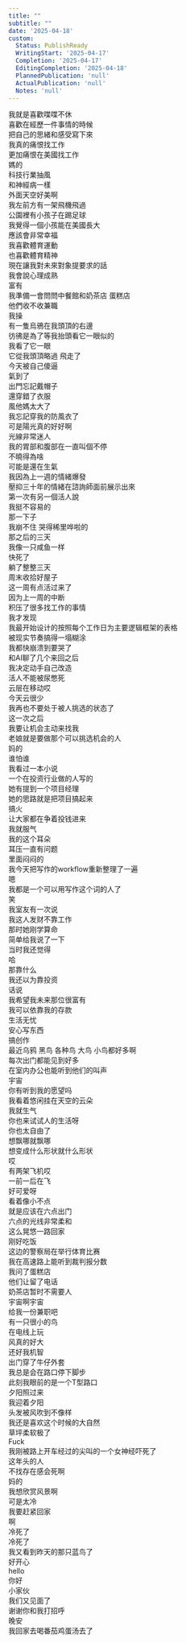 ```yaml
---    
title: ""    
subtitle: ""    
date: '2025-04-18'    
custom:    
  Status: PublishReady    
  WritingStart: '2025-04-17'    
  Completion: '2025-04-17'    
  EditingCompletion: '2025-04-18'    
  PlannedPublication: 'null'    
  ActualPublication: 'null'    
  Notes: 'null'    
---        
```

我就是喜歡喋喋不休        
喜歡在經歷一件事情的時候      
把自己的思緒和感受寫下來        
我真的痛恨找工作      
更加痛恨在美國找工作        
媽的      
科技行業抽風      
和神經病一樣        
外面天空好美啊      
我左前方有一架飛機飛過        
公園裡有小孩子在踢足球        
我覺得一個小孩能在美國長大      
應該會非常幸福        
我喜歡體育運動      
也喜歡體育精神        
現在讓我對未來對象提要求的話      
我會說心理成熟      
富有        
我準備一會問問中餐館和奶茶店 蛋糕店      
他們收不收兼職        
我操      
有一隻烏鴉在我頭頂的右邊      
彷彿是為了等我抬頭看它一眼似的      
我看了它一眼      
它從我頭頂略過 飛走了        
今天被自己傻逼      
氣到了      
出門忘記戴帽子      
還穿錯了衣服        
風他媽太大了      
我忘記穿我的防風衣了      
可是陽光真的好好啊      
光線非常迷人        
我的胃部和腹部在一直叫個不停      
不曉得為啥      
可能是還在生氣        
我因為上一週的情緒爆發      
壓抑三十年的情緒在諮詢師面前展示出來      
第一次有另一個活人說      
我挺不容易的      
那一下子      
我崩不住 哭得稀里哗啦的        
那之后的三天      
我像一只咸鱼一样      
快死了      
躺了整整三天        
周末收拾好屋子      
这一周有点活过来了        
因为上一周的中断      
积压了很多找工作的事情        
我才发现      
我最开始设计的按照每个工作日为主要逻辑框架的表格      
被现实节奏搞得一塌糊涂      
我都快崩溃到要哭了        
和AI聊了几个来回之后      
我决定动手自己改造        
活人不能被尿憋死        
云层在移动哎      
今天云很少        
我再也不要处于被人挑选的状态了      
这一次之后      
我要让机会主动来找我      
老娘就是要做那个可以挑选机会的人      
妈的      
谁怕谁        
我看过一本小说      
一个在投资行业做的人写的      
她有提到一个项目经理      
她的思路就是把项目搞起来      
搞火      
让大家都在争着投钱进来        
我就服气      
我的这个耳朵      
耳压一直有问题      
里面闷闷的        
我今天把写作的workflow重新整理了一遍      
嗯      
我都是一个可以用写作这个词的人了      
笑        
我室友有一次说      
我这人发财不靠工作      
那时她刚学算命      
简单给我说了一下      
当时我还觉得      
哈      
那靠什么      
我还以为靠投资        
话说      
我希望我未来那位很富有      
我可以依靠我的存款      
生活无忧      
安心写东西      
搞创作        
最近乌鸦 黑鸟 各种鸟 大鸟 小鸟都好多啊      
每次出门都能见到好多      
在室内办公也能听到他们的叫声        
宇宙      
你有听到我的愿望吗        
我看着悠闲挂在天空的云朵      
我就生气      
你也来试试人的生活呀      
你也太自由了      
想飘哪就飘哪      
想变成什么形状就什么形状        
哎      
有两架飞机哎      
一前一后在飞      
好可爱呀      
看着像小不点        
就是应该在六点出门      
六点的光线非常柔和      
这么晃悠一路回家      
刚好吃饭        
这边的警察局在举行体育比赛      
我在高速路上能听到裁判报分数        
我问了蛋糕店      
他们让留了电话      
奶茶店暂时不需要人        
宇宙啊宇宙      
给我一份兼职吧        
有一只很小的鸟      
在电线上玩        
风真的好大      
还好我机智      
出门穿了牛仔外套        
我总是会在路口停下脚步      
此刻我眼前的是一个T型路口      
夕阳照过来      
我迎着夕阳      
头发被风吹到不像样      
我还是喜欢这个时候的大自然      
草坪柔软极了        
Fuck      
我刚被路上开车经过的尖叫的一个女神经吓死了      
这年头的人      
不找存在感会死啊      
妈的        
我想欣赏风景啊      
可是太冷      
我要赶紧回家        
啊      
冷死了      
冷死了        
我又看到昨天的那只蓝鸟了      
好开心      
hello      
你好      
小家伙      
我们又见面了      
谢谢你和我打招呼        
晚安      
我回家去喝番茄鸡蛋汤去了        
    